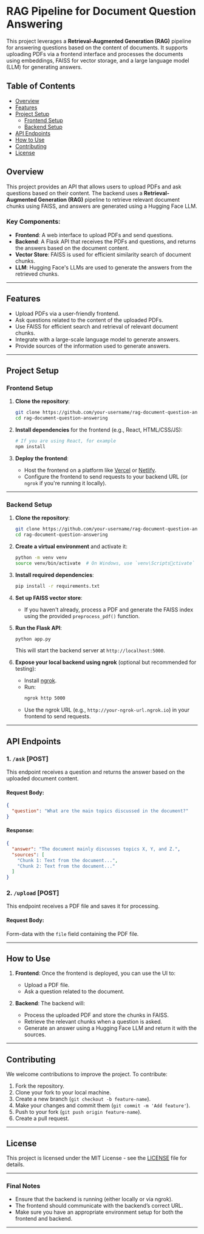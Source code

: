 
# RAG Pipeline for Document Question Answering

This project leverages a **Retrieval-Augmented Generation (RAG)** pipeline for answering questions based on the content of documents. It supports uploading PDFs via a frontend interface and processes the documents using embeddings, FAISS for vector storage, and a large language model (LLM) for generating answers.

## Table of Contents

- [Overview](#overview)
- [Features](#features)
- [Project Setup](#project-setup)
  - [Frontend Setup](#frontend-setup)
  - [Backend Setup](#backend-setup)
- [API Endpoints](#api-endpoints)
- [How to Use](#how-to-use)
- [Contributing](#contributing)
- [License](#license)

## Overview

This project provides an API that allows users to upload PDFs and ask questions based on their content. The backend uses a **Retrieval-Augmented Generation (RAG)** pipeline to retrieve relevant document chunks using FAISS, and answers are generated using a Hugging Face LLM.

### Key Components:
- **Frontend**: A web interface to upload PDFs and send questions.
- **Backend**: A Flask API that receives the PDFs and questions, and returns the answers based on the document content.
- **Vector Store**: FAISS is used for efficient similarity search of document chunks.
- **LLM**: Hugging Face's LLMs are used to generate the answers from the retrieved chunks.

---

## Features

- Upload PDFs via a user-friendly frontend.
- Ask questions related to the content of the uploaded PDFs.
- Use FAISS for efficient search and retrieval of relevant document chunks.
- Integrate with a large-scale language model to generate answers.
- Provide sources of the information used to generate answers.

---

## Project Setup

### Frontend Setup

1. **Clone the repository**:
   ```bash
   git clone https://github.com/your-username/rag-document-question-answering.git
   cd rag-document-question-answering
   ```

2. **Install dependencies** for the frontend (e.g., React, HTML/CSS/JS):
   ```bash
   # If you are using React, for example
   npm install
   ```

3. **Deploy the frontend**:
   - Host the frontend on a platform like [Vercel](https://vercel.com) or [Netlify](https://www.netlify.com).
   - Configure the frontend to send requests to your backend URL (or `ngrok` if you're running it locally).

---

### Backend Setup

1. **Clone the repository**:
   ```bash
   git clone https://github.com/your-username/rag-document-question-answering.git
   cd rag-document-question-answering
   ```

2. **Create a virtual environment** and activate it:
   ```bash
   python -m venv venv
   source venv/bin/activate  # On Windows, use `venv\Scriptsctivate`
   ```

3. **Install required dependencies**:
   ```bash
   pip install -r requirements.txt
   ```

4. **Set up FAISS vector store**:
   - If you haven't already, process a PDF and generate the FAISS index using the provided `preprocess_pdf()` function.

5. **Run the Flask API**:
   ```bash
   python app.py
   ```
   This will start the backend server at `http://localhost:5000`.

6. **Expose your local backend using ngrok** (optional but recommended for testing):
   - Install [ngrok](https://ngrok.com/).
   - Run:
     ```bash
     ngrok http 5000
     ```
   - Use the ngrok URL (e.g., `http://your-ngrok-url.ngrok.io`) in your frontend to send requests.

---

## API Endpoints

### 1. `/ask` [POST]

This endpoint receives a question and returns the answer based on the uploaded document content.

#### Request Body:
```json
{
  "question": "What are the main topics discussed in the document?"
}
```

#### Response:
```json
{
  "answer": "The document mainly discusses topics X, Y, and Z.",
  "sources": [
    "Chunk 1: Text from the document...",
    "Chunk 2: Text from the document..."
  ]
}
```

### 2. `/upload` [POST]

This endpoint receives a PDF file and saves it for processing.

#### Request Body:
Form-data with the `file` field containing the PDF file.

---

## How to Use

1. **Frontend**: Once the frontend is deployed, you can use the UI to:
   - Upload a PDF file.
   - Ask a question related to the document.
   
2. **Backend**: The backend will:
   - Process the uploaded PDF and store the chunks in FAISS.
   - Retrieve the relevant chunks when a question is asked.
   - Generate an answer using a Hugging Face LLM and return it with the sources.

---

## Contributing

We welcome contributions to improve the project. To contribute:

1. Fork the repository.
2. Clone your fork to your local machine.
3. Create a new branch (`git checkout -b feature-name`).
4. Make your changes and commit them (`git commit -m 'Add feature'`).
5. Push to your fork (`git push origin feature-name`).
6. Create a pull request.

---

## License

This project is licensed under the MIT License - see the [LICENSE](LICENSE) file for details.

---

### Final Notes

- Ensure that the backend is running (either locally or via ngrok).
- The frontend should communicate with the backend’s correct URL.
- Make sure you have an appropriate environment setup for both the frontend and backend.

---
